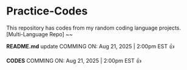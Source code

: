 # Practice-Codes
This repository has codes from my random coding language projects. [Multi-Language Repo]
~~

**README.md** update COMMING ON: Aug 21, 2025 | 2:00pm EST 👍

**CODES** COMMING ON: Aug 21, 2025 | 2:00pm EST 👍
